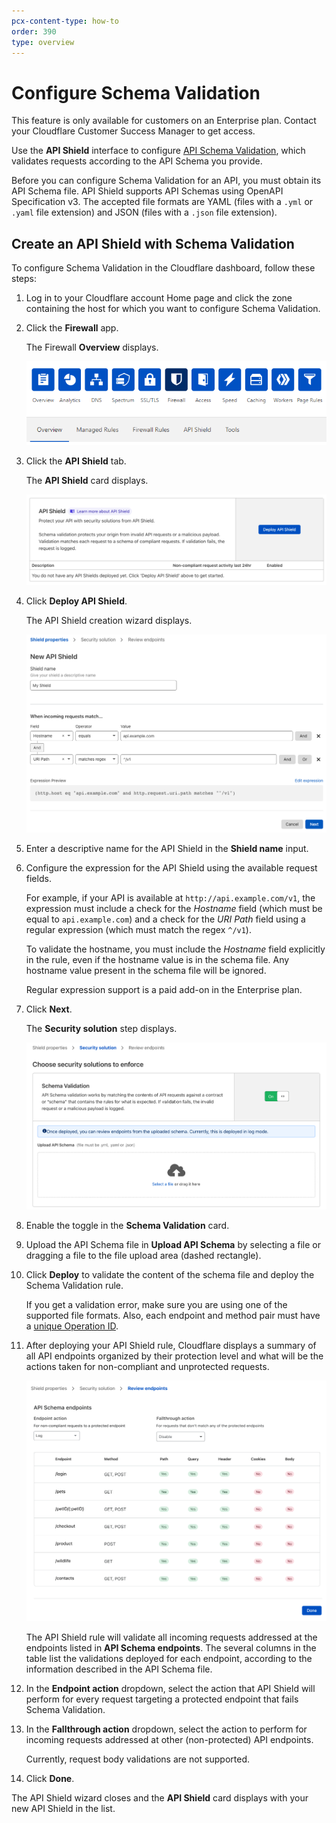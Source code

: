 ```yaml
---
pcx-content-type: how-to
order: 390
type: overview
---
```


# Configure Schema Validation

<Aside type='note'>

This feature is only available for customers on an Enterprise plan. Contact your Cloudflare Customer Success Manager to get access.

</Aside>

Use the **API Shield** interface to configure [API Schema Validation](/cf-firewall-rules/api-shield#schema-validation), which validates requests according to the API Schema you provide.

Before you can configure Schema Validation for an API, you must obtain its API Schema file. API Shield supports API Schemas using OpenAPI Specification v3. The accepted file formats are YAML (files with a `.yml` or `.yaml` file extension) and JSON (files with a `.json` file extension).

## Create an API Shield with Schema Validation

To configure Schema Validation in the Cloudflare dashboard, follow these steps:

1. Log in to your Cloudflare account Home page and click the zone containing the host for which you want to configure Schema Validation.

1. Click the **Firewall** app.

   The Firewall **Overview** displays.

   ![Firewall Overview tab](../images/firewall-app-overview.png)

1. Click the **API Shield** tab.

   The **API Shield** card displays.

   ![API Shield card](../images/api-shield-card.png)

1. Click **Deploy API Shield**.

   The API Shield creation wizard displays.

   ![API Shield Properties wizard step](../images/api-shield-properties-step.png)

1. Enter a descriptive name for the API Shield in the **Shield name** input.

1. Configure the expression for the API Shield using the available request fields.

   For example, if your API is available at `http://api.example.com/v1`, the expression must include a check for the _Hostname_ field (which must be equal to `api.example.com`) and a check for the _URI Path_ field using a regular expression (which must match the regex `^/v1`).

   <Aside type='warning' header='Important'>

   To validate the hostname, you must include the _Hostname_ field explicitly in the rule, even if the hostname value is in the schema file. Any hostname value present in the schema file will be ignored.

   Regular expression support is a paid add-on in the Enterprise plan.

   </Aside>

1. Click **Next**.

   The **Security solution** step displays.

   ![API Shield Security solution wizard step](../images/api-shield-security-solution-step.png)

1. Enable the toggle in the **Schema Validation** card.

1. Upload the API Schema file in **Upload API Schema** by selecting a file or dragging a file to the file upload area (dashed rectangle).

1. Click **Deploy** to validate the content of the schema file and deploy the Schema Validation rule.

   <Aside type='warning'>

   If you get a validation error, make sure you are using one of the supported file formats. Also, each endpoint and method pair must have a [unique Operation ID](/cf-firewall-rules/api-shield#operation-ids).

   </Aside>

1. After deploying your API Shield rule, Cloudflare displays a summary of all API endpoints organized by their protection level and what will be the actions taken for non-compliant and unprotected requests.

   ![API Shield Review endpoints wizard step](../images/api-shield-review-endpoints-step.png)

   The API Shield rule will validate all incoming requests addressed at the endpoints listed in **API Schema endpoints**. The several columns in the table list the validations deployed for each endpoint, according to the information described in the API Schema file.

1. In the **Endpoint action** dropdown, select the action that API Shield will perform for every request targeting a protected endpoint that fails Schema Validation.

1. In the **Fallthrough action** dropdown, select the action to perform for incoming requests addressed at other (non-protected) API endpoints.

   <Aside type='warning'>

   Currently, request body validations are not supported.

   </Aside>

1. Click **Done**.

The API Shield wizard closes and the **API Shield** card displays with your new API Shield in the list.
